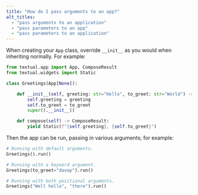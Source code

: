 ```yaml
---
title: "How do I pass arguments to an app?"
alt_titles:
  - "pass arguments to an application"
  - "pass parameters to an app"
  - "pass parameters to an application"
---
```


When creating your `App` class, override `__init__` as you would when
inheriting normally. For example:

```python
from textual.app import App, ComposeResult
from textual.widgets import Static

class Greetings(App[None]):

    def __init__(self, greeting: str="Hello", to_greet: str="World") -> None:
        self.greeting = greeting
        self.to_greet = to_greet
        super().__init__()

    def compose(self) -> ComposeResult:
        yield Static(f"{self.greeting}, {self.to_greet}")
```

Then the app can be run, passing in various arguments; for example:

```python
# Running with default arguments.
Greetings().run()

# Running with a keyword argument.
Greetings(to_greet="davep").run()

# Running with both positional arguments.
Greetings("Well hello", "there").run()
```

